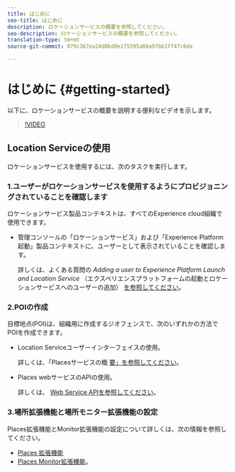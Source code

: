 ```yaml
---
title: はじめに
seo-title: はじめに
description: ロケーションサービスの概要を参照してください。
seo-description: ロケーションサービスの概要を参照してください。
translation-type: tm+mt
source-git-commit: 879c367ea24d8bd0e1f5595a88a97bb1ff47c6da

---
```



# はじめに {#getting-started}

以下に、ロケーションサービスの概要を説明する便利なビデオを示します。

>[!VIDEO](https://www.youtube.com/watch?v=aV6i_ayxWCw)

## Location Serviceの使用

ロケーションサービスを使用するには、次のタスクを実行します。

### 1.ユーザーがロケーションサービスを使用するようにプロビジョニングされていることを確認します

ロケーションサービス製品コンテキストは、すべてのExperience cloud組織で使用できます。

* 管理コンソールの「ロケーションサービス」および「Experience Platform起動」製品コンテキストに、ユーザーとして表示されていることを確認します。

   詳しくは、よくある質問の *Adding a user to Experience Platform Launch and Location Service* （エクスペリエンスプラットフォームの起動とロケーションサービスへのユーザーの追加） [を参照してください](/help/places-gain-access.md)。


### 2.POIの作成

目標地点(POI)は、組織用に作成するジオフェンスで、次のいずれかの方法でPOIを作成できます。

* Location Serviceユーザーインターフェイスの使用。

   詳しくは、「Placesサービスの概 [要」を参照してください](/help/poi-mgmt-ui/places-services-overview.md)。

* Places webサービスのAPIの使用。

   詳しくは、 [Web Service APIを参照してください](/help/web-service-api/places-web-services.md)。


### 3.場所拡張機能と場所モニター拡張機能の設定

Places拡張機能とMonitor拡張機能の設定について詳しくは、次の情報を参照してください。

* [Places 拡張機能](/help/places-ext-aep-sdks/places-extension/places-extension.md)
* [Places Monitor拡張機能](/help/places-ext-aep-sdks/places-monitor-extension/places-monitor-extension.md)。
